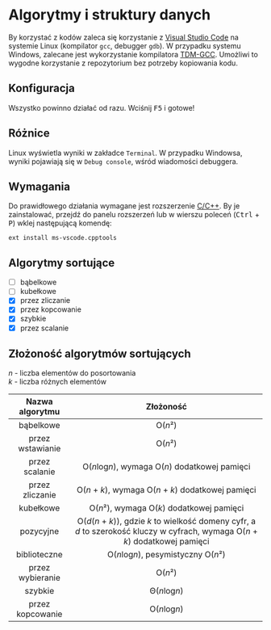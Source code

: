 # Algorytmy i struktury danych

By korzystać z kodów zaleca się korzystanie z [Visual Studio Code](https://jmeubank.github.io/tdm-gcc/download/) na systemie Linux (kompilator `gcc`, debugger `gdb`). W przypadku systemu Windows, zalecane jest wykorzystanie kompilatora [TDM-GCC](https://jmeubank.github.io/tdm-gcc/download/). Umożliwi to wygodne korzystanie z repozytorium bez potrzeby kopiowania kodu.

## Konfiguracja

Wszystko powinno działać od razu. Wciśnij <kbd>F5</kbd> i gotowe!

## Różnice

Linux wyświetla wyniki w zakładce `Terminal`. W przypadku Windowsa, wyniki pojawiają się w `Debug console`, wśród wiadomości debuggera.

## Wymagania

Do prawidłowego działania wymagane jest rozszerzenie [C/C++](https://marketplace.visualstudio.com/items?itemName=ms-vscode.cpptools). By je zainstalować, przejdź do panelu rozszerzeń lub w wierszu poleceń (<kbd>Ctrl</kbd> + <kbd>P</kbd>) wklej następującą komendę:

    ext install ms-vscode.cpptools

## Algorytmy sortujące

- [ ] bąbelkowe
- [ ] kubełkowe
- [x] przez zliczanie
- [x] przez kopcowanie
- [x] szybkie
- [x] przez scalanie

## Złożoność algorytmów sortujących

*n* - liczba elementów do posortowania\
*k* - liczba różnych elementów

| Nazwa algorytmu  |                                                             Złożoność                                                             |
| :--------------: | :-------------------------------------------------------------------------------------------------------------------------------: |
|    bąbelkowe     |                                                              O(*n*²)                                                              |
| przez wstawianie |                                                              O(*n*²)                                                              |
|  przez scalanie  |                                          O(*n*log*n*), wymaga O(*n*) dodatkowej pamięci                                           |
| przez zliczanie  |                                       O(*n* + *k*), wymaga O(*n* + *k*) dodatkowej pamięci                                        |
|    kubełkowe     |                                             O(*n*²), wymaga O(*k*) dodatkowej pamięci                                             |
|    pozycyjne     | O(*d*(*n* + *k*)), gdzie *k* to wielkość domeny cyfr, a *d* to szerokość kluczy w cyfrach, wymaga O(*n* + *k*) dodatkowej pamięci |
|   biblioteczne   |                                                O(*n*log*n*), pesymistyczny O(*n*²)                                                |
| przez wybieranie |                                                              O(*n*²)                                                              |
|     szybkie      |                                                           Θ(*n*log*n*)                                                            |
| przez kopcowanie |                                                           O(*n*log*n*)                                                            |

